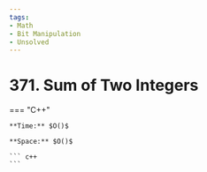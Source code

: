 ```yaml
---
tags:
- Math
- Bit Manipulation
- Unsolved
---
```



# 371. Sum of Two Integers

=== "C++"

    **Time:** $O()$

    **Space:** $O()$

    ``` c++
    ```